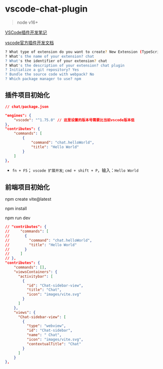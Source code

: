 





# vscode-chat-plugin



> node v16+


[VSCode插件开发笔记]()



[vscode官方插件开发文档](https://code.visualstudio.com/api/get-started/your-first-extension)



``` sh
? What type of extension do you want to create? New Extension (TypeScript)
? What's the name of your extension? chat
? What's the identifier of your extension? chat
? What's the description of your extension? chat plugin
? Initialize a git repository? Yes
? Bundle the source code with webpack? No
? Which package manager to use? npm
```



## 插件项目初始化


``` json
// chat/package.json

"engines": {
    "vscode": "^1.75.0" // 这里设置的版本号需要比当前vscode版本低
},
"contributes": {
    "commands": [
        {
            "command": "chat.helloWorld",
            "title": "Hello World"
        }
    ]
},
```

- `fn + F5`； `vscode 扩展开发`; `cmd + shift + P`，输入：`Hello World`



## 前端项目初始化


npm create vite@latest

npm install

npm run dev



``` json
// "contributes": {
//     "commands": [
//       {
//         "command": "chat.helloWorld",
//         "title": "Hello World"
//       }
//     ]
// },
"contributes": {
    "commands": [],
    "viewsContainers": {
      "activitybar": [
        {
          "id": "Chat-sidebar-view",
          "title": "Chat",
          "icon": "images/vite.svg"
        }
      ]
    },
    "views": {
      "Chat-sidebar-view": [
        {
          "type": "webview",
          "id": "Chat-sidebar",
          "name": " Chat",
          "icon": "images/vite.svg",
          "contextualTitle": "Chat"
        }
      ]
    }
},

```